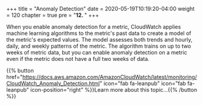 +++
title = "Anomaly Detection"
date = 2020-05-19T10:19:20-04:00
weight = 120
chapter = true
pre = "<b>12. </b>"
+++

When you enable anomaly detection for a metric, CloudWatch applies machine learning algorithms to the metric's past data to create a model of the metric's expected values. The model assesses both trends and hourly, daily, and weekly patterns of the metric. The algorithm trains on up to two weeks of metric data, but you can enable anomaly detection on a metric even if the metric does not have a full two weeks of data.

{{% button href="https://docs.aws.amazon.com/AmazonCloudWatch/latest/monitoring/CloudWatch_Anomaly_Detection.html" icon="fab fa-leanpub" icon="fab fa-leanpub" icon-position="right"  %}}Learn more about this topic...{{% /button %}}

